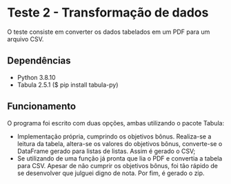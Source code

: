 # Teste 2 - Transformação de dados
O teste consiste em converter os dados tabelados em um PDF para um arquivo CSV.

## Dependências
- Python 3.8.10
- Tabula 2.5.1 ($ pip install tabula-py)

## Funcionamento
O programa foi escrito com duas opções, ambas utilizando o pacote Tabula: 
- Implementação própria, cumprindo os objetivos bônus. Realiza-se a leitura da tabela, altera-se os valores do objetivos bônus, converte-se o DataFrame gerado para listas de listas. Assim é gerado o CSV;
- Se utilizando de uma função já pronta que lia o PDF e convertia a tabela para CSV. Apesar de não cumprir os objetivos bônus, foi tão rápido de se desenvolver que julguei digno de nota.
Por fim, é gerado o zip.